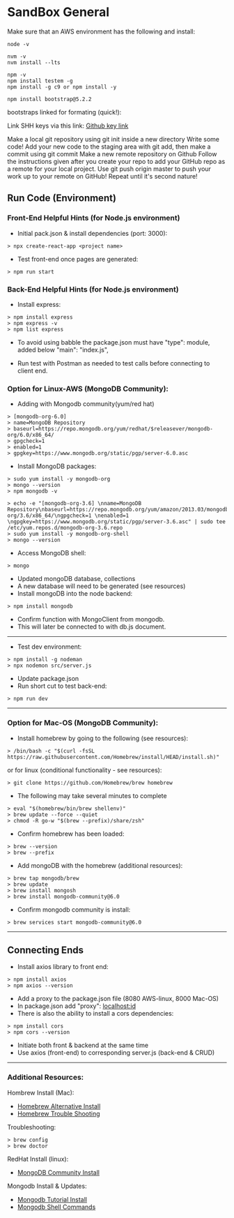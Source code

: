 # SandBox General

Make sure that an AWS environment has the following and install:

```
node -v

nvm -v
nvm install --lts

npm -v
npm install testem -g
npm install -g c9 or npm install -y

npm install bootstrap@5.2.2
```

bootstraps linked for formating (quick!):
<link rel="stylesheet" href="https://cdn.jsdelivr.net/npm/bootstrap@5.2.0/dist/css/bootstrap.min.css" integrity="sha384-gH2yIJqKdNHPEq0n4Mqa/HGKIhSkIHeL5AyhkYV8i59U5AR6csBvApHHNl/vI1Bx" crossorigin="anonymous">

Link SHH keys via this link:
[Github key link](https://gist.github.com/mgordanier/9ef5a570f0710cf53261c73dbca50882)

Make a local git repository using git init inside a new directory
Write some code!
Add your new code to the staging area with git add, then make a commit using git commit
Make a new remote repository on Github
Follow the instructions given after you create your repo to add your GitHub repo as a remote for your local project.
Use git push origin master to push your work up to your remote on GitHub!
Repeat until it's second nature!



## Run Code (Environment)
### Front-End Helpful Hints (for Node.js environment)


- Initial pack.json & install dependencies (port: 3000):
```
> npx create-react-app <project name>
```
- Test front-end once pages are generated:
```
> npm run start
```


### Back-End Helpful Hints (for Node.js environment)

- Install express:
```
> npm install express
> npm express -v
> npm list express
```
- To avoid using babble the package.json must have "type": module, added below "main": "index.js",

- Run test with Postman as needed to test calls before connecting to client end.

### Option for Linux-AWS (MongoDB Community):
- Adding with Mongodb community(yum/red hat)
```
> [mongodb-org-6.0]
> name=MongoDB Repository
> baseurl=https://repo.mongodb.org/yum/redhat/$releasever/mongodb-org/6.0/x86_64/
> gpgcheck=1
> enabled=1
> gpgkey=https://www.mongodb.org/static/pgp/server-6.0.asc
```
- Install MongoDB packages:
```
> sudo yum install -y mongodb-org
> mongo --version
> npm mongodb -v
```

```
> echo -e "[mongodb-org-3.6] \nname=MongoDB Repository\nbaseurl=https://repo.mongodb.org/yum/amazon/2013.03/mongodb-org/3.6/x86_64/\ngpgcheck=1 \nenabled=1 \ngpgkey=https://www.mongodb.org/static/pgp/server-3.6.asc" | sudo tee /etc/yum.repos.d/mongodb-org-3.6.repo
> sudo yum install -y mongodb-org-shell
> mongo --version
```

- Access MongoDB shell:
```
> mongo
```
- Updated mongoDB database, collections
- A new database will need to be generated (see resources)
- Install mongoDB into the node backend:
```
> npm install mongodb
```
- Confirm function with MongoClient from mongodb.
- This will later be connected to with db.js document. 

--------------------------------------------------

- Test dev environment:
```
> npm install -g nodeman
> npx nodemon src/server.js
```
- Update package.json
- Run short cut to test back-end:
```
> npm run dev
```


--------------------------------------------------
### Option for Mac-OS (MongoDB Community):
- Install homebrew by going to the following (see resources):
 ```
> /bin/bash -c "$(curl -fsSL https://raw.githubusercontent.com/Homebrew/install/HEAD/install.sh)"
```
or for linux (conditional functionality - see resources):
 ```
> git clone https://github.com/Homebrew/brew homebrew
```
- The following may take several minutes to complete

 ```
> eval "$(homebrew/bin/brew shellenv)"
> brew update --force --quiet
> chmod -R go-w "$(brew --prefix)/share/zsh"
```

- Confirm homebrew has been loaded:
```
> brew --version
> brew --prefix 
```
- Add mongoDB with the homebrew (additional resources):
```
> brew tap mongodb/brew
> brew update
> brew install mongosh
> brew install mongodb-community@6.0
```

- Confirm mongodb community is install: 
```
> brew services start mongodb-community@6.0
```


--------------------------------------------------
## Connecting Ends
- Install axios library to front end:
 ```
> npm install axios
> npm axios --version
```
- Add a proxy to the package.json file (8080 AWS-linux, 8000 Mac-OS)
- In package.json add "proxy": <localhost:id>
- There is also the ability to install a cors dependencies:
 ```
> npm install cors
> npm cors --version
```
- Initiate both front & backend at the same time
- Use axios (front-end) to corresponding server.js (back-end & CRUD)

--------------------------------------------------
### Additional Resources:
Hombrew Install (Mac):
- [Homebrew Alternative Install](https://docs.brew.sh/Installation#alternative-installs)
- [Homebrew Trouble Shooting](https://docs.brew.sh/Troubleshooting)

Troubleshooting:
```
> brew config
> brew doctor
```

RedHat Install (linux):
- [MongoDB Community Install](https://www.mongodb.com/docs/manual/tutorial/install-mongodb-on-red-hat/)

Mongodb Install & Updates:
- [Mongodb Tutorial Install](https://www.mongodb.com/docs/manual/tutorial/install-mongodb-on-os-x/)
- [Mongodb Shell Commands](https://www.mongodb.com/docs/mongodb-shell/write-scripts/)



